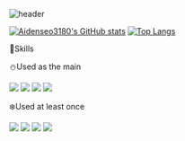 ![header](https://capsule-render.vercel.app/api?type=Waving&color=b893cf&height=200&section=header&text=Aiden%20Seo&fontSize=40&fontColor=ffffff)

[![Aidenseo3180's GitHub stats](https://github-readme-stats.vercel.app/api?username=Aidenseo3180&theme=swift&show_icons=true)](https://github.com/Aidenseo3180/github-readme-stats)
[![Top Langs](https://github-readme-stats.vercel.app/api/top-langs/?username=Aidenseo3180&layout=compact)](https://github.com/Aidenseo3180/github-readme-stats)

 :hammer:Skills

:snowman:Used as the main

<img src="https://img.shields.io/badge/C++-61DAFB?style=flat&logo=C++&logoColor=white"/> <img src="https://img.shields.io/badge/JavaScript-f59e42?style=flat&logo=JavaScript&logoColor=black"/> <img src="https://img.shields.io/badge/Python-427bf5?style=flat&logo=Python&logoColor=yellow"/> <img src="https://img.shields.io/badge/CSharp-ebe534?style=flat&logo=Csharp&logoColor=black"/> 

:snowflake:Used at least once

<img src="https://img.shields.io/badge/MYSQL-7893f5?style=flat&logo=MYSQL&logoColor=black"/> <img src="https://img.shields.io/badge/JAVA-2867bf?style=flat&logo=JAVA&logoColor=black"/> <img src="https://img.shields.io/badge/HTML-a85f1b?style=flat&logo=HTML&logoColor=black"/> <img src="https://img.shields.io/badge/CSS-2860bf?style=flat&logo=CSS&logoColor=white"/> 

<!--
[![Solved.ac Profile](http://mazassumnida.wtf/api/generate_badge?boj=una)](https://solved.ac/una)<br/>
-->
